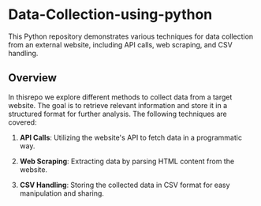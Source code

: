 # Data-Collection-using-python

This Python repository demonstrates various techniques for data collection from an external website, including API calls, web scraping, and CSV handling.

## Overview
In thisrepo we explore different methods to collect data from a target website. The goal is to retrieve relevant information and store it in a structured format for further analysis. The following techniques are covered:

1. **API Calls**: Utilizing the website's API to fetch data in a programmatic way.

2. **Web Scraping**: Extracting data by parsing HTML content from the website.

3. **CSV Handling**: Storing the collected data in CSV format for easy manipulation and sharing.
